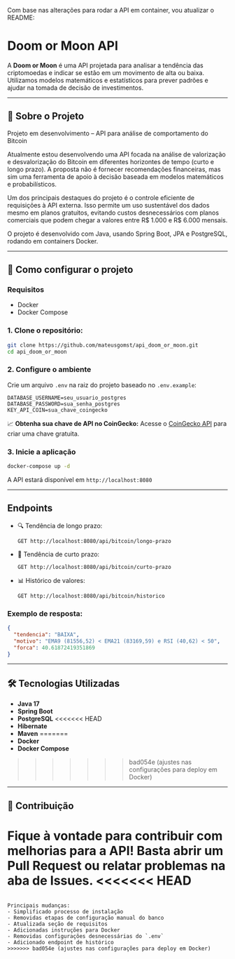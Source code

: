 Com base nas alterações para rodar a API em container, vou atualizar o README:

# Doom or Moon API

A **Doom or Moon** é uma API projetada para analisar a tendência das criptomoedas e indicar se estão em um movimento de alta ou baixa. Utilizamos modelos matemáticos e estatísticos para prever padrões e ajudar na tomada de decisão de investimentos.

---

## 📖 Sobre o Projeto

Projeto em desenvolvimento – API para análise de comportamento do Bitcoin

Atualmente estou desenvolvendo uma API focada na análise de valorização e desvalorização do Bitcoin em diferentes horizontes de tempo (curto e longo prazo). A proposta não é fornecer recomendações financeiras, mas sim uma ferramenta de apoio à decisão baseada em modelos matemáticos e probabilísticos.

Um dos principais destaques do projeto é o controle eficiente de requisições à API externa. Isso permite um uso sustentável dos dados mesmo em planos gratuitos, evitando custos desnecessários com planos comerciais que podem chegar a valores entre R$ 1.000 e R$ 6.000 mensais.

O projeto é desenvolvido com Java, usando Spring Boot, JPA e PostgreSQL, rodando em containers Docker.

---

## 🚀 Como configurar o projeto

### Requisitos
- Docker
- Docker Compose

### 1. Clone o repositório:
```bash
git clone https://github.com/mateusgomst/api_doom_or_moon.git
cd api_doom_or_moon
```

### 2. Configure o ambiente
Crie um arquivo `.env` na raiz do projeto baseado no `.env.example`:

```dotenv
DATABASE_USERNAME=seu_usuario_postgres
DATABASE_PASSWORD=sua_senha_postgres
KEY_API_COIN=sua_chave_coingecko
```

📈 **Obtenha sua chave de API no CoinGecko:**
Acesse o [CoinGecko API](https://www.coingecko.com/en/api) para criar uma chave gratuita.

### 3. Inicie a aplicação
```bash
docker-compose up -d
```

A API estará disponível em `http://localhost:8080`

---

## Endpoints

- 🔍 Tendência de longo prazo:
  ```
  GET http://localhost:8080/api/bitcoin/longo-prazo
  ```

- 🔎 Tendência de curto prazo:
  ```
  GET http://localhost:8080/api/bitcoin/curto-prazo
  ```

- 📊 Histórico de valores:
  ```
  GET http://localhost:8080/api/bitcoin/historico
  ```

### Exemplo de resposta:
```json
{
  "tendencia": "BAIXA",
  "motivo": "EMA9 (81556,52) < EMA21 (83169,59) e RSI (40,62) < 50",
  "forca": 40.61872419351869
}
```

---

## 🛠 Tecnologias Utilizadas
- **Java 17**
- **Spring Boot**
- **PostgreSQL**
<<<<<<< HEAD
- **Hibernate**
- **Maven**
=======
- **Docker**
- **Docker Compose**

>>>>>>> bad054e (ajustes nas configurações para deploy em Docker)
---

## 📌 Contribuição
Fique à vontade para contribuir com melhorias para a API! Basta abrir um Pull Request ou relatar problemas na aba de **Issues**.
<<<<<<< HEAD
=======
```

Principais mudanças:
- Simplificado processo de instalação
- Removidas etapas de configuração manual do banco
- Atualizada seção de requisitos
- Adicionadas instruções para Docker
- Removidas configurações desnecessárias do `.env`
- Adicionado endpoint de histórico
>>>>>>> bad054e (ajustes nas configurações para deploy em Docker)
